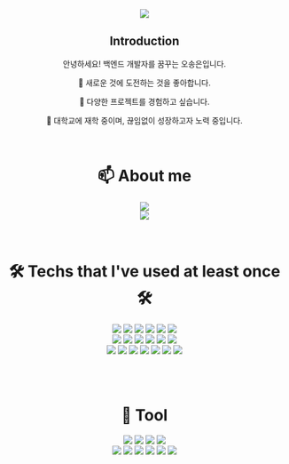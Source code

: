 <div align="center">
  <img src="https://capsule-render.vercel.app/api?type=waving&color=timeGradient&text=Welcome%20to%20SongEun's%20GitHub%20👋&animation=twinkling&fontSize=35&fontAlignY=40&fontAlign=52&height=250">
</div>

<div align="center">
  <h2>Introduction</h2>
  <p>안녕하세요! 백엔드 개발자를 꿈꾸는 오송은입니다.</p>
  <p>🌱 새로운 것에 도전하는 것을 좋아합니다.</p>
  <p>🌱 다양한 프로젝트를 경험하고 싶습니다.</p>
  <p>🌱 대학교에 재학 중이며, 끊임없이 성장하고자 노력 중입니다.</p>
</div>

<br>

<div align="center">
<div align=center><h1>📫 About me</h1></div>
  <div style="display:flex; flex-direction:column; align-items:center;">
    <a href="https://www.instagram.com/songeun_1228/">
      <img src="https://img.shields.io/badge/Instagram-E4405F?style=for-the-badge&logo=Instagram&logoColor=white"> 
    </a>
    <a href="mailto:zxcvbnm85493@gmail.com">
      <img src="https://img.shields.io/badge/Gmail-EA4335?style=for-the-badge&logo=Gmail&logoColor=white">
    </a>
  </div>
</div>
<br>
<br>

<div align=center><h1>🛠 Techs that I've used at least once 🛠</h1></div>

<div align="center">
  <img src="https://img.shields.io/badge/Java-007396?style=for-the-badge&logo=Java&logoColor=white"/>
  <img src="https://img.shields.io/badge/Python-3776AB?style=for-the-badge&logo=Python&logoColor=white"/>
  <img src="https://img.shields.io/badge/C++-00599C?style=for-the-badge&logo=Cplusplus&logoColor=white"/>
  <img src="https://img.shields.io/badge/C%23-239120?style=for-the-badge&logo=Csharp&logoColor=white"/>
  <img src="https://img.shields.io/badge/Java Script-F7DF1E?style=for-the-badge&logo=JavaScript&logoColor=white"/>
  <img src="https://img.shields.io/badge/node.js-339933?style=for-the-badge&logo=Node.js&logoColor=white">
</div>

<div align="center">
  <img src="https://img.shields.io/badge/Spring-6DB33F?style=for-the-badge&logo=Spring&logoColor=white"/>
  <img src="https://img.shields.io/badge/Spring Boot-6DB33F?style=for-the-badge&logo=SpringBoot&logoColor=white"/>
  <img src="https://img.shields.io/badge/jQuery-0769AD?style=for-the-badge&logo=jQuery&logoColor=white"/>
  <img src="https://img.shields.io/badge/Linux-FCC624?style=for-the-badge&logo=Linux&logoColor=white"/>
  <img src="https://img.shields.io/badge/MySQL-4479A1?style=for-the-badge&logo=MySQL&logoColor=white"/>
  <img src="https://img.shields.io/badge/MariaDB-003545?style=for-the-badge&logo=Maria DB&logoColor=white"/>
</div>

<div align="center">
  <img src="https://img.shields.io/badge/PHP-777BB4?style=for-the-badge&logo=PHP&logoColor=white"/>
  <img src="https://img.shields.io/badge/CSS3-1572B6?style=for-the-badge&logo=CSS3&logoColor=white"/>
  <img src="https://img.shields.io/badge/HTML5-E34F26?style=for-the-badge&logo=HTML5&logoColor=white"/>
  <img src="https://img.shields.io/badge/AWS-232F3E?style=for-the-badge&logo=AmazonAWS&logoColor=white"/>
  <img src="https://img.shields.io/badge/Amazon EC2-FF9900?style=for-the-badge&logo=AmazonEC2&logoColor=white"/>
  <img src="https://img.shields.io/badge/Amazon S3-569A31?style=for-the-badge&logo=AmazonS3&logoColor=white"/>
  <img src="https://img.shields.io/badge/Android Studio-3DDC84?style=for-the-badge&logo=AndroidStudio&logoColor=white"/>
</div>

<br>
<br><br>
<div align=center><h1>🔨 Tool</h1></div>

<div align="center">
  <img src="https://img.shields.io/badge/Visual Studio-5C2D91?style=for-the-badge&logo=VisualStudio&logoColor=white"/>
  <img src="https://img.shields.io/badge/Visual Studio Code-007ACC?style=for-the-badge&logo=VisualStudioCode&logoColor=white"/>
  <img src="https://img.shields.io/badge/Virtual Box-183A61?style=for-the-badge&logo=VirtualBox&logoColor=white"/>
  <img src="https://img.shields.io/badge/CentOS-262577?style=for-the-badge&logo=CentOS&logoColor=white"/>
</div>

<div align="center">
  <img src="https://img.shields.io/badge/Eclipse IDE-2C2255?style=for-the-badge&logo=EclipseIDE&logoColor=white"/>
  <img src="https://img.shields.io/badge/Apache Tomcat-F8DC75?style=for-the-badge&logo=ApacheTomcat&logoColor=white"/>
  <img src="https://img.shields.io/badge/GitHub-181717?style=for-the-badge&logo=GitHub&logoColor=white"/>
  <img src="https://img.shields.io/badge/git-F05032?style=for-the-badge&logo=git&logoColor=white">
  <img src="https://img.shields.io/badge/Notion-000000?style=for-the-badge&logo=Notion&logoColor=white"/>
  <img src="https://img.shields.io/badge/Slack-4A154B?style=for-the-badge&logo=Slack&logoColor=white"/>
</div>


<!--
**ddoddo1228/ddoddo1228** is a ✨ _special_ ✨ repository because its `README.md` (this file) appears on your GitHub profile.

Here are some ideas to get you started:

- 🔭 I’m currently working on ...
- 🌱 I’m currently learning ...
- 👯 I’m looking to collaborate on ...
- 🤔 I’m looking for help with ...
- 💬 Ask me about ...
- 📫 How to reach me: ...
- 😄 Pronouns: ...
- ⚡ Fun fact: ...
-->

